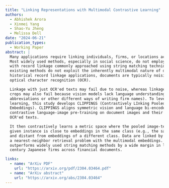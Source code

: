 ```yaml
---
title: "Linking Representations with Multimodal Contrastive Learning"
authors:
  - Abhishek Arora
  - Xinmei Yang
  - Shao-Yu Jheng
  - Melissa Dell
date: "2024-06-21"
publication_types:
  - Working Paper
abstract: |
  Many applications require linking individuals, firms, or locations across datasets.
  Most widely used methods, especially in social science, do not employ deep learning,
  with record linkage commonly approached using string matching techniques. Moreover,
  existing methods do not exploit the inherently multimodal nature of documents. In
  historical record linkage applications, documents are typically noisily transcribed by
  optical character recognition (OCR).

  Linkage with just OCR'ed texts may fail due to noise, whereas linkage with just image
  crops may also fail because vision models lack language understanding (e.g., of
  abbreviations or other different ways of writing firm names). To leverage multimodal
  learning, this study develops CLIPPINGS (Contrastively LInking Pooled Pre-trained
  Embeddings). CLIPPINGS aligns symmetric vision and language bi-encoders, through
  contrastive language-image pre-training on document images and their corresponding
  OCR'ed texts.

  It then contrastively learns a metric space where the pooled image-text embedding for a
  given instance is close to embeddings in the same class (e.g., the same firm or location)
  and distant from embeddings of a different class. Data are linked by treating linkage as
  a nearest-neighbor retrieval problem with the multimodal embeddings. CLIPPINGS
  outperforms widely used string matching methods by a wide margin in linking mid-20th
  century Japanese firms across financial documents.

links:
  - name: "ArXiv PDF"
    url: "https://arxiv.org/pdf/2304.03464.pdf"
  - name: "ArXiv abstract"
    url: "https://arxiv.org/abs/2304.03464"
---
```

